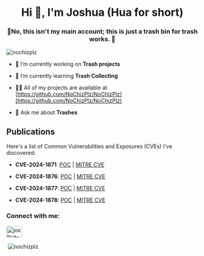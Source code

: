 <h1 align="center">Hi 👋, I'm Joshua (Hua for short)</h1>
<h3 align="center">🛑No, this isn't my main account; this is just a trash bin for trash works. 🚮</h3>

<p align="left"> <img src="https://komarev.com/ghpvc/?username=nochizplz&label=Profile%20views&color=0e75b6&style=flat" alt="nochizplz" /> </p>

- 🔭 I’m currently working on **Trash projects**

- 🌱 I’m currently learning **Trash Collecting**

- 👨‍💻 All of my projects are available at [https://github.com/NoChizPlz/NoChizPlz](https://github.com/NoChizPlz/NoChizPlz)

- 💬 Ask me about **Trashes**

## Publications

 Here's a list of Common Vulnerabilities and Exposures (CVEs) I've discovered:

- **CVE-2024-1871**: [POC](https://github.com/skid-nochizplz/skid-nochizplz/blob/main/TrashBin/CVE/SOURCECODESTER%20EMPLOYEE%20MANAGEMENT%20SYSTEM/XSS%20Vulnerability%20in%20Project%20Assignment%20Report.md) | [MITRE CVE](https://cve.mitre.org/cgi-bin/cvename.cgi?name=CVE-2024-1871)

- **CVE-2024-1876**: [POC](https://github.com/skid-nochizplz/skid-nochizplz/blob/main/TrashBin/CVE/SOURCECODESTER%20EMPLOYEE%20MANAGEMENT%20SYSTEM/Employee%20Project%20SQL%20Injection%20Update.md) | [MITRE CVE](https://cve.mitre.org/cgi-bin/cvename.cgi?name=CVE-2024-1876)

- **CVE-2024-1877**: [POC](https://github.com/skid-nochizplz/skid-nochizplz/blob/main/TrashBin/CVE/SOURCECODESTER%20EMPLOYEE%20MANAGEMENT%20SYSTEM/Employee%20Leave%20Cancel%20SQL%20Injection.md) | [MITRE CVE](https://cve.mitre.org/cgi-bin/cvename.cgi?name=2024-1877)

- **CVE-2024-1878**: [POC](https://github.com/skid-nochizplz/skid-nochizplz/blob/main/TrashBin/CVE/SOURCECODESTER%20EMPLOYEE%20MANAGEMENT%20SYSTEM/IDOR%20Employee%20Profile.md) | [MITRE CVE](https://cve.mitre.org/cgi-bin/cvename.cgi?name=CVE-2024-1878)


<h3 align="left">Connect with me:</h3>
<p align="left">
<a href="https://linkedin.com/in/joshua-lictan-992a40272" target="blank"><img align="center" src="https://raw.githubusercontent.com/rahuldkjain/github-profile-readme-generator/master/src/images/icons/Social/linked-in-alt.svg" alt="joshua-lictan-992a40272" height="30" width="40" /></a>
</p>

<p>&nbsp;<img align="center" src="https://github-readme-stats.vercel.app/api?username=nochizplz&show_icons=true&locale=en" alt="nochizplz" /></p>
